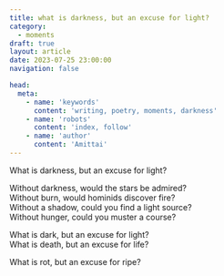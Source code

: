 ```yaml
---
title: what is darkness, but an excuse for light?
category:
  - moments
draft: true
layout: article
date: 2023-07-25 23:00:00
navigation: false

head:
  meta:
    - name: 'keywords'
      content: 'writing, poetry, moments, darkness'
    - name: 'robots'
      content: 'index, follow'
    - name: 'author'
      content: 'Amittai'
---
```


What is darkness, but an excuse for light?

Without darkness, would the stars be admired?  
Without burn, would hominids discover fire?  
Without a shadow, could you find a light source?  
Without hunger, could you muster a course?

What is dark, but an excuse for light?  
What is death, but an excuse for life?

What is rot, but an excuse for ripe?
